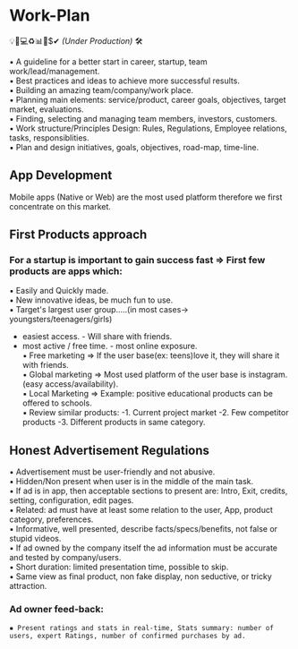 
# Work-Plan   
💡📝💻♻📊💱$✔ *(Under Production)* 🛠

▪ A guideline for a better start in career, startup, team work/lead/management.  
▪ Best practices and ideas to achieve more successful results.  
▪ Building an amazing team/company/work place.  
▪ Planning main elements: service/product, career goals, objectives, target market, evaluations.  
▪ Finding, selecting and managing team members, investors, customers.  
▪ Work structure/Principles Design: Rules, Regulations, Employee relations, tasks, responsiblities.  
▪ Plan and design initiatives, goals, objectives, road-map, time-line.


## App Development
Mobile apps (Native or Web) are the most used platform therefore we first concentrate on this market.  

## First Products approach
### For a startup is important to gain success fast => First few products are apps which:  
▪ Easily and Quickly made.  
▪ New innovative ideas, be much fun to use.  
▪ Target's largest user group.....(in most cases-> youngsters/teenagers/girls)
  - easiest access.                - Will share with friends.  
  - most active / free time.       - most online exposure.    
▪ Free marketing  => If the user base(ex: teens)love it, they will share it with friends.  
▪ Global marketing => Most used platform of the user base is instagram. (easy access/availability).  
▪ Local Marketing =>  Example: positive educational products can be offered to schools.  
▪ Review similar products: -1. Current project market -2. Few competitor products  -3. Different products in same category.


## Honest Advertisement Regulations
▪ Advertisement must be user-friendly and not abusive.  
▪ Hidden/Non present when user is in the middle of the main task.  
▪ If ad is in app, then acceptable sections to present are: Intro, Exit, credits, setting, configuration, edit pages.  
▪ Related: ad must have at least some relation to the user, App, product category, preferences.  
▪ Informative, well presented, describe facts/specs/benefits, not false or stupid videos.  
▪ If ad owned by the company itself the ad information must be accurate and tested by company/users.  
▪ Short duration: limited presentation time, possible to skip.  
▪ Same view as final product, non fake display, non seductive, or tricky attraction.  
### Ad owner feed-back:
    ▪ Present ratings and stats in real-time, Stats summary: number of users, expert Ratings, number of confirmed purchases by ad.
